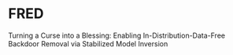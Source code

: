 # FRED
Turning a Curse into a Blessing: Enabling In-Distribution-Data-Free Backdoor Removal via Stabilized Model Inversion
